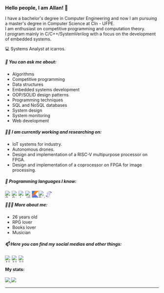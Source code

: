 ### Hello people, I am Allan! 👋
I have a bachelor's degree in Computer Engineering and now I am pursuing a master's degree in Computer Science at CIn - UFPE.<br/>
I am enthusiast on competitive programming and computation theory.<br/>
I program mainly in C/C++/SystemVerilog with a focus on the development of embedded systems.

💻 Systems Analyst at icarros.<br/>

##### 💬 You can ask me about:
* Algorithms
* Competitive programming
* Data structures
* Embedded systems development
* OOP/SOLID design patterns
* Programming techniques
* SQL and NoSQL databases
* System design
* System monitoring
* Web development

##### 💪🏼 I am currently working and researching on:
* IoT systems for industry.
* Autonomous drones.
* Design and implementation of a RISC-V multipurpose processor on FPGA.
* Design and implementation of a coprocessor on FPGA for image processing.


<!--
##### I'm learning:
* Clojure
* Elixir
* Erlang
-->

##### 🧠 Programming languages I know:
<img align="left" alt="C" width="22px" height="22px" src="https://raw.githubusercontent.com/llnbn/llnbn/master/Programming/c.svg" />
<img align="left" alt="C++" width="22px" height="22px" src="https://raw.githubusercontent.com/llnbn/llnbn/master/Programming/cpp.svg" />
<!-- <img align="left" alt="C#" width="22px" height="22px" src="https://raw.githubusercontent.com/llnbn/llnbn/master/Programming/csharp.svg" /> -->
<!-- <img align="left" alt="F#" width="22px" height="22px" src="https://raw.githubusercontent.com/llnbn/llnbn/master/Programming/fsharp.svg" /> -->
<!--<img align="left" alt="Haskell" width="22px" height="22px" src="https://raw.githubusercontent.com/llnbn/llnbnn/master/Programming/haskell.svg" /> -->
<img align="left" alt="Java" width="22px" height="22px" src="https://raw.githubusercontent.com/llnbn/llnbn/master/Programming/java.svg" />
<img align="left" alt="JS" width="22px" height="22px" src="https://raw.githubusercontent.com/llnbn/llnbn/master/Programming/javascript.svg" />
<img align="left" alt="Kotlin" width="22px" height="22px" src="https://raw.githubusercontent.com/llnbn/llnbn/master/Programming/kotlin.svg" />
<!-- <img align="left" alt="PHP" width="22px" height="22px" src="https://raw.githubusercontent.com/llnbn/llnbn/master/Programming/php.svg" /> -->
<img align="left" alt="Python" width="22px" height="22px" src="https://raw.githubusercontent.com/llnbn/llnbn/master/Programming/python.svg" />
<!-- <img align="left" alt="Ruby" width="22px" height="22px" src="https://raw.githubusercontent.com/llnbn/llnbn/master/Programming/ruby.svg" /> -->
<img align="left" alt="System Verilog" width="22px" height="22px" src="https://raw.githubusercontent.com/llnbn/llnbn/master/Programming/systemverilog.svg" />
<br />

##### 🙋🏾‍♂️ More about me:
* 26 years old
* RPG lover
* Books lover
* Musician

##### 📫 Here you can find my social medias and other things:
<!--
<a href="https://twitter.com/taowbn">
  <img align="left" alt="Allan Bispo | Twitter" width="22px" height="22px" src="https://raw.githubusercontent.com/llnbn/llnbn/master/Icons/twitter.svg" />
</a>
<a href="https://instagram.com/taowbn">
  <img align="left" alt="Allan Bispo | Instagram" width="22px" height="22px" src="https://raw.githubusercontent.com/llnbn/llnbn/master/Icons/instagram.svg" />
</a>
-->
<a href="https://open.spotify.com/user/qlu75cwi4n64e4w1mdq2168a4">
  <img align="left" alt="Allan Bispo | Spotify" width="22px" height="22px" src="https://raw.githubusercontent.com/llnbn/llnbn/master/Icons/spotify.svg" />
</a>
<a href="https://www.linkedin.com/in/llnbn/">
  <img align="left" alt="Allan Bispo | Linkedin" width="22px" height="22px" src="https://raw.githubusercontent.com/llnbn/llnbn/master/Icons/linkedin.svg" />
</a>
<a href="http://lattes.cnpq.br/4451836112789896">
  <img align="left" alt="Allan Bispo | Lattes" width="22px" height="22px" src="https://raw.githubusercontent.com/llnbn/llnbn/master/Icons/lattes.svg" />
</a>
<br />

#### My stats:
<div>
  <a href="https://github.com/llnbn">
    <img height="180em" src="https://github-readme-stats.vercel.app/api?username=llnbn&show_icons=true&theme=aura&include_all_commits=true&count_private=true" />
    <img height="180em" src="https://github-readme-stats.vercel.app/api/top-langs/?username=llnbn&layout=compact&langs_count=8&theme=aura" />
</div>

*************
